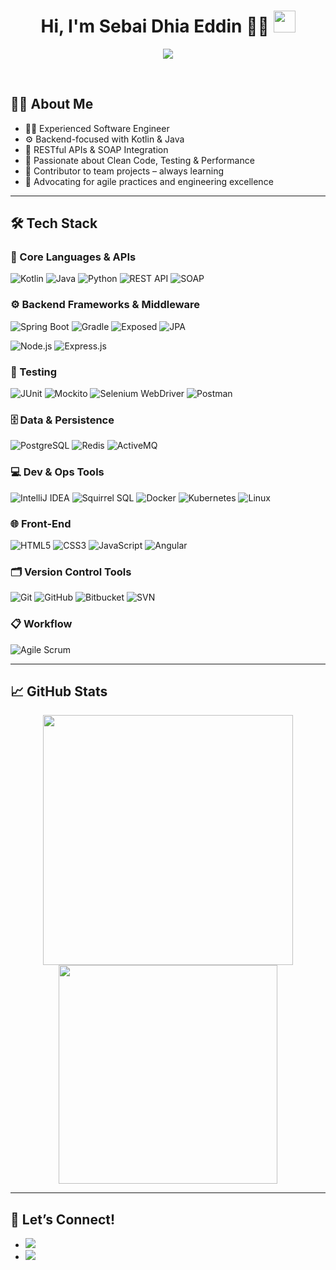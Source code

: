 <h1 align="center"><b>Hi, I'm Sebai Dhia Eddin 👨‍💻</b> <img src="https://media.giphy.com/media/hvRJCLFzcasrR4ia7z/giphy.gif" width="35"></h1>
<p align="center">
  <a href="https://github.com/yourusername"><img src="https://readme-typing-svg.herokuapp.com?font=Time+New+Roman&color=cyan&size=25&center=true&vCenter=true&width=700&height=100&lines=Software+Engineer;Kotlin+%7C+Java+Specialist;Back-End+Development+Enthusiast;Continuous+Learner+%26+Team+Contributor;Always+ready+for+new+challenges!"></a>
</p>

<br>

## 🧑‍💻 About Me

- 👨‍💻 Experienced Software Engineer
- ⚙️ Backend-focused with Kotlin & Java
- 🔁 RESTful APIs & SOAP Integration
- 🧪 Passionate about Clean Code, Testing & Performance
- 🧩 Contributor to team projects – always learning
- 🚀 Advocating for agile practices and engineering excellence

---

## 🛠️ Tech Stack

### 🧠 Core Languages & APIs
![Kotlin](https://img.shields.io/badge/Kotlin-0095D5?style=for-the-badge&logo=kotlin&logoColor=white)
![Java](https://img.shields.io/badge/Java-007396?style=for-the-badge&logo=java&logoColor=white)
![Python](https://img.shields.io/badge/Python-3776AB?style=for-the-badge&logo=python&logoColor=white)
![REST API](https://img.shields.io/badge/REST_API-%23007ec6?style=for-the-badge)
![SOAP](https://img.shields.io/badge/SOAP-%23007ec6?style=for-the-badge)


### ⚙️ Backend Frameworks & Middleware
![Spring Boot](https://img.shields.io/badge/Spring_Boot-6DB33F?style=for-the-badge&logo=spring-boot&logoColor=white)
![Gradle](https://img.shields.io/badge/Gradle-02303A?style=for-the-badge&logo=gradle)
![Exposed](https://img.shields.io/badge/Exposed_Core-0.54-blueviolet?style=for-the-badge)
![JPA](https://img.shields.io/badge/JPA-Hibernate-blue?style=for-the-badge&logo=hibernate&logoColor=white)

![Node.js](https://img.shields.io/badge/Node.js-339933?style=for-the-badge&logo=node.js&logoColor=white)
![Express.js](https://img.shields.io/badge/Express.js-000000?style=for-the-badge&logo=express&logoColor=white)


### 🧪 Testing
![JUnit](https://img.shields.io/badge/JUnit-25A162?style=for-the-badge&logo=junit5)
![Mockito](https://img.shields.io/badge/Mockito-Mocks-blue?style=for-the-badge)
![Selenium WebDriver](https://img.shields.io/badge/Selenium%20WebDriver-43B02A?style=for-the-badge&logo=selenium&logoColor=white)
![Postman](https://img.shields.io/badge/Postman-F24E1E?style=for-the-badge&logo=postman&logoColor=white)


### 🗄️ Data & Persistence
![PostgreSQL](https://img.shields.io/badge/PostgreSQL-316192?style=for-the-badge&logo=postgresql&logoColor=white)
![Redis](https://img.shields.io/badge/Redis-%23DC382D.svg?style=for-the-badge&logo=redis&logoColor=white)
![ActiveMQ](https://img.shields.io/badge/ActiveMQ-0094D1?style=for-the-badge&logo=apache&logoColor=white)


### 💻 Dev & Ops Tools
![IntelliJ IDEA](https://img.shields.io/badge/IntelliJ_IDEA-black?style=for-the-badge&logo=intellij-idea)
![Squirrel SQL](https://img.shields.io/badge/Squirrel_SQL-Tool-blue?style=for-the-badge)
![Docker](https://img.shields.io/badge/Docker-2496ED?style=for-the-badge&logo=docker&logoColor=white)
![Kubernetes](https://img.shields.io/badge/Kubernetes-326ce5?style=for-the-badge&logo=kubernetes&logoColor=white)
![Linux](https://img.shields.io/badge/Linux-FCC624?style=for-the-badge&logo=linux&logoColor=black)

### 🌐 Front-End
![HTML5](https://img.shields.io/badge/HTML5-%23E34F26.svg?style=for-the-badge&logo=html5&logoColor=white)
![CSS3](https://img.shields.io/badge/CSS-%231572B6.svg?style=for-the-badge&logo=css3&logoColor=white)
![JavaScript](https://img.shields.io/badge/JavaScript-%23F7DF1E.svg?style=for-the-badge&logo=javascript&logoColor=black)
![Angular](https://img.shields.io/badge/Angular-DD0031?style=for-the-badge&logo=angular&logoColor=white)

### 🗂️ Version Control Tools

![Git](https://img.shields.io/badge/Git-F05033?style=for-the-badge&logo=git&logoColor=white)
![GitHub](https://img.shields.io/badge/GitHub-181717?style=for-the-badge&logo=github&logoColor=white)
![Bitbucket](https://img.shields.io/badge/Bitbucket-0052CC?style=for-the-badge&logo=bitbucket&logoColor=white)
![SVN](https://img.shields.io/badge/Subversion-SVN-blue?style=for-the-badge)

### 📋 Workflow
![Agile Scrum](https://img.shields.io/badge/Agile-Scrum-blueviolet?style=for-the-badge)

---

## 📈 GitHub Stats

<div align="center">
   <img src="https://github-readme-stats.vercel.app/api?username=sebai-dhia&show_icons=true&theme=tokyonight&hide_border=true&" width="400"/>
  <img src="https://github-readme-stats.vercel.app/api/top-langs/?username=sebai-dhia&layout=compact&theme=tokyonight&hide_border=true&exclude_repo=repo1,repo2" width="350"/>
</div>

---

## 🤝 Let’s Connect!

<div align="left">
  <ul>
    <li>
      <a href="https://www.linkedin.com/in/sebai-dhia-eddin/" target="_blank">
        <img src="https://img.shields.io/badge/LinkedIn-%230077B5.svg?style=for-the-badge&logo=linkedin&logoColor=white"/>
      </a>
    </li>
    <li>
      <a href="mailto:dhiaeddin.sebai@etudiant-enit.utm.tn">
        <img src="https://img.shields.io/badge/Email-D14836?style=for-the-badge&logo=gmail&logoColor=white"/>
      </a>
    </li>
  </ul>
</div>

